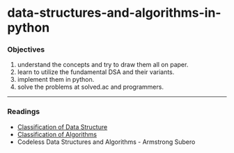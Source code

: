 # data-structures-and-algorithms-in-python

### Objectives
1. understand the concepts and try to draw them all on paper.
2. learn to utilize the fundamental DSA and their variants.
3. implement them in python.
4. solve the problems at solved.ac and programmers.

---

### Readings
- [Classification of Data Structure](https://www.geeksforgeeks.org/what-is-data-structure-types-classifications-and-applications/#classification:~:text=Classification%20of%20Data%20Structure%3A%C2%A0)
- [Classification of Algorithms](https://www.geeksforgeeks.org/classification-of-algorithms-with-examples/)
- Codeless Data Structures and Algorithms - Armstrong Subero